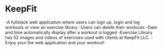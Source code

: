 # KeepFit
-A fullstack web application where users can sign up, login and log workouts or view an exercise library
-Users can delete their workouts
-Date and time automatically display after a workout is logged
-Exercise Library has 52 images and videos of exercises used with clients at KeepFit LLC. 
-Enjoy your the web application and your workout!
